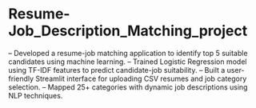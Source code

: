 # Resume-Job_Description_Matching_project
– Developed a resume-job matching application to identify top 5 suitable candidates using machine learning.
– Trained Logistic Regression model using TF-IDF features to predict candidate-job suitability.
– Built a user-friendly Streamlit interface for uploading CSV resumes and job category selection.
– Mapped 25+ categories with dynamic job descriptions using NLP techniques.
